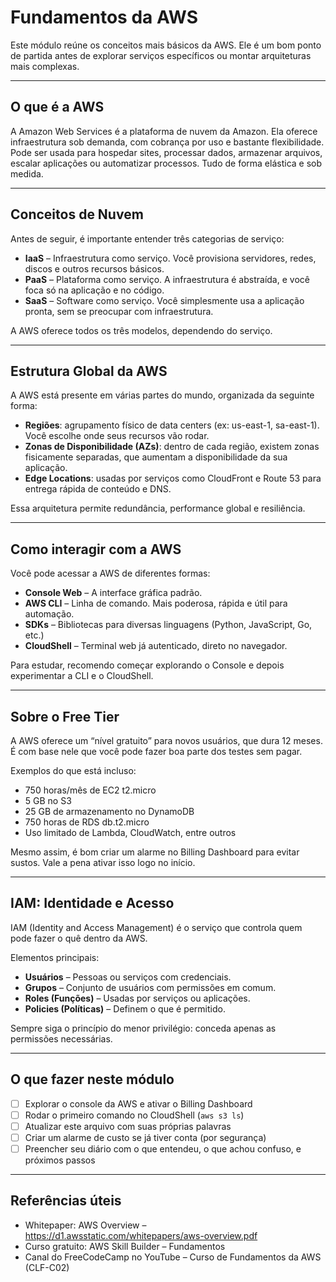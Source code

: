 # Fundamentos da AWS

Este módulo reúne os conceitos mais básicos da AWS. Ele é um bom ponto de partida antes de explorar serviços específicos ou montar arquiteturas mais complexas.

---

## O que é a AWS

A Amazon Web Services é a plataforma de nuvem da Amazon. Ela oferece infraestrutura sob demanda, com cobrança por uso e bastante flexibilidade. Pode ser usada para hospedar sites, processar dados, armazenar arquivos, escalar aplicações ou automatizar processos. Tudo de forma elástica e sob medida.

---

## Conceitos de Nuvem

Antes de seguir, é importante entender três categorias de serviço:

- **IaaS** – Infraestrutura como serviço. Você provisiona servidores, redes, discos e outros recursos básicos.
- **PaaS** – Plataforma como serviço. A infraestrutura é abstraída, e você foca só na aplicação e no código.
- **SaaS** – Software como serviço. Você simplesmente usa a aplicação pronta, sem se preocupar com infraestrutura.

A AWS oferece todos os três modelos, dependendo do serviço.

---

## Estrutura Global da AWS

A AWS está presente em várias partes do mundo, organizada da seguinte forma:

- **Regiões**: agrupamento físico de data centers (ex: us-east-1, sa-east-1). Você escolhe onde seus recursos vão rodar.
- **Zonas de Disponibilidade (AZs)**: dentro de cada região, existem zonas fisicamente separadas, que aumentam a disponibilidade da sua aplicação.
- **Edge Locations**: usadas por serviços como CloudFront e Route 53 para entrega rápida de conteúdo e DNS.

Essa arquitetura permite redundância, performance global e resiliência.

---

## Como interagir com a AWS

Você pode acessar a AWS de diferentes formas:

- **Console Web** – A interface gráfica padrão.
- **AWS CLI** – Linha de comando. Mais poderosa, rápida e útil para automação.
- **SDKs** – Bibliotecas para diversas linguagens (Python, JavaScript, Go, etc.)
- **CloudShell** – Terminal web já autenticado, direto no navegador.

Para estudar, recomendo começar explorando o Console e depois experimentar a CLI e o CloudShell.

---

## Sobre o Free Tier

A AWS oferece um “nível gratuito” para novos usuários, que dura 12 meses. É com base nele que você pode fazer boa parte dos testes sem pagar.

Exemplos do que está incluso:

- 750 horas/mês de EC2 t2.micro
- 5 GB no S3
- 25 GB de armazenamento no DynamoDB
- 750 horas de RDS db.t2.micro
- Uso limitado de Lambda, CloudWatch, entre outros

Mesmo assim, é bom criar um alarme no Billing Dashboard para evitar sustos. Vale a pena ativar isso logo no início.

---

## IAM: Identidade e Acesso

IAM (Identity and Access Management) é o serviço que controla quem pode fazer o quê dentro da AWS.

Elementos principais:

- **Usuários** – Pessoas ou serviços com credenciais.
- **Grupos** – Conjunto de usuários com permissões em comum.
- **Roles (Funções)** – Usadas por serviços ou aplicações.
- **Policies (Políticas)** – Definem o que é permitido.

Sempre siga o princípio do menor privilégio: conceda apenas as permissões necessárias.

---

## O que fazer neste módulo

- [ ] Explorar o console da AWS e ativar o Billing Dashboard
- [ ] Rodar o primeiro comando no CloudShell (`aws s3 ls`)
- [ ] Atualizar este arquivo com suas próprias palavras
- [ ] Criar um alarme de custo se já tiver conta (por segurança)
- [ ] Preencher seu diário com o que entendeu, o que achou confuso, e próximos passos

---

## Referências úteis

- Whitepaper: AWS Overview – https://d1.awsstatic.com/whitepapers/aws-overview.pdf
- Curso gratuito: AWS Skill Builder – Fundamentos
- Canal do FreeCodeCamp no YouTube – Curso de Fundamentos da AWS (CLF-C02)